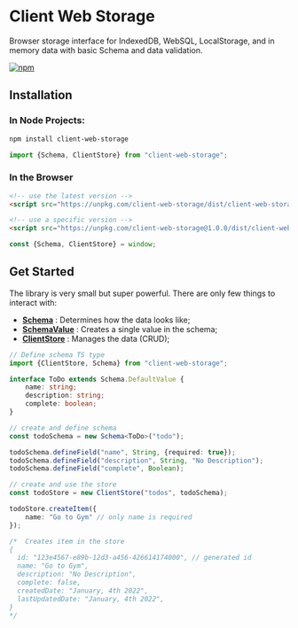 # Client Web Storage
Browser storage interface for IndexedDB, WebSQL, LocalStorage, and in memory data with basic Schema and data validation.

[![npm](https://img.shields.io/npm/v/client-web-storage)](https://www.npmjs.com/package/client-web-storage)

## Installation

### In Node Projects:

```bash
npm install client-web-storage
```

```js
import {Schema, ClientStore} from "client-web-storage";
```

### In the Browser

```html
<!-- use the latest version -->
<script src="https://unpkg.com/client-web-storage/dist/client-web-storage.min.js"></script>

<!-- use a specific version -->
<script src="https://unpkg.com/client-web-storage@1.0.0/dist/client-web-storage.min.js"></script>
```

```js
const {Schema, ClientStore} = window;
```

## Get Started
The library is very small but super powerful. There are only few things to interact with:
- **[Schema](https://github.com/beforesemicolon/client-web-storage/blob/main/docs/Schema.md)** : Determines how the data looks like;
- **[SchemaValue](https://github.com/beforesemicolon/client-web-storage/blob/main/docs/SchemaValue.md)** : Creates a single value in the schema;
- **[ClientStore](https://github.com/beforesemicolon/client-web-storage/blob/main/docs/ClientStore.md)** : Manages the data (CRUD);

```ts
// Define schema TS type
import {ClientStore, Schema} from "client-web-storage";

interface ToDo extends Schema.DefaultValue {
    name: string;
    description: string;
    complete: boolean;
}

// create and define schema
const todoSchema = new Schema<ToDo>("todo");

todoSchema.defineField("name", String, {required: true});
todoSchema.defineField("description", String, "No Description");
todoSchema.defineField("complete", Boolean);

// create and use the store
const todoStore = new ClientStore("todos", todoSchema);

todoStore.createItem({
    name: "Go to Gym" // only name is required
});

/*  Creates item in the store
{
  id: "123e4567-e89b-12d3-a456-426614174000", // generated id
  name: "Go to Gym",
  description: "No Description",
  complete: false,
  createdDate: "January, 4th 2022",
  lastUpdatedDate: "January, 4th 2022",
}
*/
```
